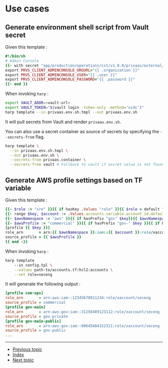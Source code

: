 # Use cases

## Generate environment shell script from Vault secret

Given this template :

```ruby
#!/bin/sh
# Admin Console
{{- with secret "app/production/operations/cst/v1.0.0/privaas/external/userconsole" }}
export PRVS_CLIENT_ADMINCONSOLE_ORGURL="{{ .organization }}"
export PRVS_CLIENT_ADMINCONSOLE_USER="{{ .user }}"
export PRVS_CLIENT_ADMINCONSOLE_PASSWORD="{{ .password }}"
{{- end }}
```

When invoking `harp` :

```sh
export VAULT_ADDR=<vault-url>
export VAULT_TOKEN="$(vault login -token-only -method='oidc')"
harp template --in privaas.env.sh.tmpl --out privaas.env.sh
```

It will pull secrets from Vault and render `privaas.env.sh`.

You can also use a secret container as source of secrets by specifying the
`--secrets-from` flag.

```sh
harp template \
  --in privaas.env.sh.tmpl \
  --out privaas.env.sh \
  --secrets-from privaas.container \
  --secrets-from vault # Fallback to vault if secret value is not found.
```

## Generate AWS profile settings based on TF variable

Given this template :

```ruby
{{- $role := "sre" }}{{ if hasKey .Values "role" }}{{ $role = default "sre" .Values.role }}{{ end -}}
{{- range $key, $account := .Values.accounts.variable.account_id.default -}}
{{- $awsNamespace := "aws" }}{{ if hasPrefix "gov" $key}}{{ $awsNamespace = "aws-gov" }}{{ end -}}
{{- $awsProfile := "commercial" }}{{ if hasPrefix "gov-" $key }}{{ if hasSuffix "-public" $key }}{{ $awsProfile = "gov-public" }}{{ else }}{{ $awsProfile = "gov" }}{{ end }}{{ end -}}
[profile {{ $key }}]
role_arn       = arn:{{ $awsNamespace }}:iam::{{ $account }}:role/xaccount/{{ $role }}
source_profile = {{ $awsProfile }}
{{ end -}}
```

When invoking `harp` :

```sh
harp template
    --in config.tpl \
    --values path-to/accounts.tf:hcl2:accounts \
    --set role=seceng
```

It will generate the following output :

```ini
[profile com-ops]
role_arn       = arn:aws:iam::12345678911234:role/xaccount/seceng
source_profile = commercial
[profile gov-main]
role_arn       = arn:aws-gov:iam::31256489123112:role/xaccount/seceng
source_profile = gov-private
[profile gov-main-public]
role_arn       = arn:aws-gov:iam::00645684152311:role/xaccount/seceng
source_profile = gov-public
...
```

---

* [Previous topic](8-whitespace-controls.md)
* [Index](../)
* [Next topic](../2-secret-container/1-introduction.md)
